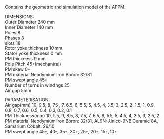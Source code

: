 Contains the geometric and simulation model of the AFPM.

DIMENSIONS:\
  Outer Diameter 240 mm\
  Inner Diameter 140 mm\
  Poles 8\
  Phases 3\
  slots 18\
  Rotor yoke thickness 10 mm\
  Stator yoke thickness 0 mm\
  PM thickness 9 mm\
  Pole Pitch 45◦(mechanical)\
  PM skew 0◦\
  PM material Neodymium Iron Boron: 32/31\
  PM swept angle 45◦\
  Number of turns in windings 25\
  Air gap 5mm

PARAMETERISATION:\
Air gap(mm) 10, 9.5, 8, 7.5 , 7, 6.5, 6, 5.5, 5, 4.5, 4, 3.5, 3, 2.5, 2, 1.5, 1, 0.9, 0.8, 0.7, 0.6, 0.5, 0.4, 0.3, 0.2, 0.1\
PM Thickness(mm) 10, 9.5, 9, 8.5, 8, 7.5, 7, 6.5, 6, 5.5, 5, 4.5, 4, 3.5, 3, 2.5, 2\
PM material Neodymium Iron Boron: 32/31, AL9N: Alnico-9NB,Ceramic 8A, Samarium Cobalt: 26/10\
PM swept angle 45◦, 40◦, 35◦, 30◦, 25◦, 20◦, 15◦, 10◦
